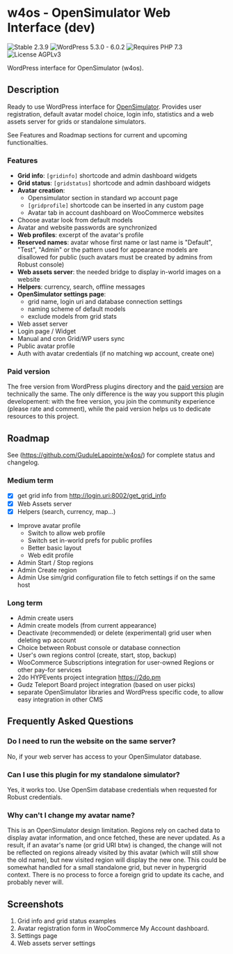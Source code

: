 # w4os - OpenSimulator Web Interface (dev)

![Stable 2.3.9](https://badgen.net/badge/Stable/2.3.9/yellow)
![WordPress 5.3.0 - 6.0.2](https://badgen.net/badge/WordPress/5.3.0%20-%206.0.2/blue)
![Requires PHP 7.3](https://badgen.net/badge/PHP/7.3/purple)
![License AGPLv3](https://badgen.net/badge/License/AGPLv3)

WordPress interface for OpenSimulator (w4os).

## Description

Ready to use WordPress interface for [OpenSimulator](http://opensimulator.org/). Provides user registration, default avatar model choice, login info, statistics and a web assets server for grids or standalone simulators.

See Features and Roadmap sections for current and upcoming functionalties.

### Features

- **Grid info**: `[gridinfo]` shortcode and admin dashboard widgets
- **Grid status**: `[gridstatus]` shortcode and admin dashboard widgets
- **Avatar creation**:
  - Opensimulator section in standard wp account page
  - `[gridprofile]` shortcode can be inserted in any custom page
  - Avatar tab in account dashboard on WooCommerce websites
- Choose avatar look from default models
- Avatar and website passwords are synchronized
- **Web profiles**: excerpt of the avatar's profile
- **Reserved names**: avatar whose first name or last name is "Default", "Test", "Admin" or the pattern used for appearance models are disallowed for public (such avatars must be created by admins from Robust console)
- **Web assets server**: the needed bridge to display in-world images on a website
- **Helpers**: currency, search, offline messages
- **OpenSimulator settings page**:
  - grid name, login uri and database connection settings
  - naming scheme of default models
  - exclude models from grid stats
- Web asset server
- Login page / Widget
- Manual and cron Grid/WP users sync
- Public avatar profile
- Auth with avatar credentials (if no matching wp account, create one)

### Paid version

The free version from WordPress plugins directory and the [paid version](https://magiiic.com/wordpress/plugins/w4os/) are technically the same. The only difference is the way you support this plugin developement: with the free version, you join the community experience (please rate and comment), while the paid version helps us to dedicate resources to this project.

## Roadmap

See (https://github.com/GuduleLapointe/w4os/) for complete status and changelog.

### Medium term

- [x] get grid info from http://login.uri:8002/get_grid_info
- [x] Web Assets server
- [x] Helpers (search, currency, map...)
- Improve avatar profile
  - Switch to allow web profile
  - Switch set in-world prefs for public profiles
  - Better basic layout
  - Web edit profile
- Admin Start / Stop regions
- Admin Create region
- Admin Use sim/grid configuration file to fetch settings if on the same host

### Long term

- Admin create users
- Admin create models (from current appearance)
- Deactivate (recommended) or delete (experimental) grid user when deleting wp account
- Choice between Robust console or database connection
- User's own regions control (create, start, stop, backup)
- WooCommerce Subscriptions integration for user-owned Regions or other pay-for services
- 2do HYPEvents project integration <https://2do.pm>
- Gudz Teleport Board project integration (based on user picks)
- separate OpenSimulator libraries and WordPress specific code, to allow easy integration in other CMS

## Frequently Asked Questions

### Do I need to run the website on the same server?

No, if your web server has access to your OpenSimulator database.

### Can I use this plugin for my standalone simulator?

Yes, it works too. Use OpenSim database credentials when requested for Robust credentials.

### Why can't I change my avatar name?

This is an OpenSimulator design limitation. Regions rely on cached data to display avatar information, and once fetched, these are never updated. As a result, if an avatar's name (or grid URI btw) is changed, the change will not be reflected on regions already visited by this avatar (which will still show the old name), but new visited region will display the new one. This could be somewhat handled for a small standalone grid, but never in hypergrid context. There is no process to force a foreign grid to update its cache, and probably never will.

## Screenshots

1. Grid info and grid status examples
2. Avatar registration form in WooCommerce My Account dashboard.
3. Settings page
4. Web assets server settings

